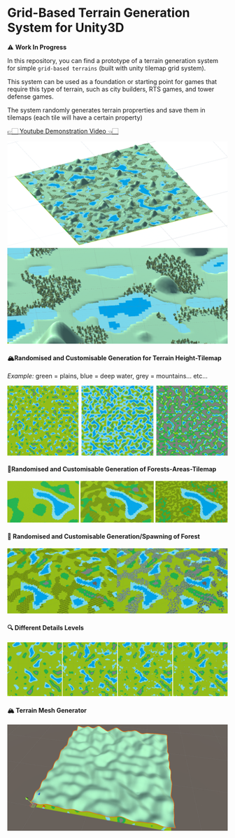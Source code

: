 # **Grid-Based Terrain Generation System for Unity3D**

⚠️ **Work In Progress**

In this repository, you can find a prototype of a terrain generation system for simple `grid-based terrains` (built with unity tilemap grid system).

This system can be used as a foundation or starting point for games that require this type of terrain, such as city builders, RTS games, and tower defense games.

The system randomly generates terrain proprerties and save them in tilemaps (each tile will have a certain property)

[👉🏻 Youtube Demonstration Video 👈🏻](https://www.youtube.com/watch?v=yJoZ-gmUnwM)

![Image](Readme%20Images/image0.png)
![Image](Readme%20Images/image6.png)

#### **🏔️Randomised and Customisable Generation for Terrain Height-Tilemap**
*Example:* green = plains, blue = deep water, grey = mountains... etc...

![Image](Readme%20Images/image1.png)

#### **🌳Randomised and Customisable Generation of Forests-Areas-Tilemap**
![Image](Readme%20Images/image2.png)

#### **🌳 Randomised and Customisable Generation/Spawning of Forest**
![Image](Readme%20Images/image3.png)

#### **🔍 Different Details Levels**
![Image](Readme%20Images/image4.png)

#### **🏔️ Terrain Mesh Generator**
![Image](Readme%20Images/image5.png)


